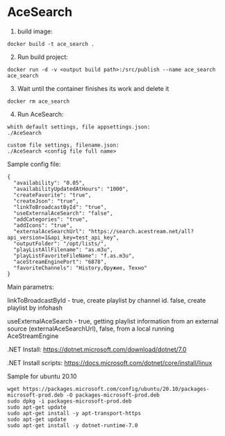 # AceSearch

1. build image:  
```
docker build -t ace_search .
```

2. Run build project: 
```
docker run -d -v <output build path>:/src/publish --name ace_search ace_search
```

3. Wait until the container finishes its work and delete it
```
docker rm ace_search
```

4. Run AceSearch: 
```
whith default settings, file appsettings.json:
./AceSearch

custom file settings, filename.json:
./AceSearch <config file full name>
```

Sample config file:
```
{
  "availability": "0.05",
  "availabilityUpdatedAtHours": "1000",
  "createFavorite": "true",
  "createJson": "true",
  "linkToBroadcastById": "true",
  "useExternalAceSearch": "false",
  "addCategories": "true",
  "addIcons": "true",
  "externalAceSearchUrl": "https://search.acestream.net/all?api_version=1&api_key=test_api_key",
  "outputFolder": "/opt/lists/",
  "playListAllFilename": "as.m3u",
  "playListFavoriteFileName": "f.as.m3u",
  "aceStreamEnginePort": "6878",
  "favoriteChannels": "History,Оружие, Техно"
}
```

Main parametrs: 

linkToBroadcastById - true, create playlist by channel id. false, create playlist by infohash

useExternalAceSearch - true, getting playlist information from an external source (externalAceSearchUrl), false, from a local running AceStreamEngine





.NET Install: https://dotnet.microsoft.com/download/dotnet/7.0

.NET Install scripts: https://docs.microsoft.com/dotnet/core/install/linux

Sample for ubuntu 20.10 
```
wget https://packages.microsoft.com/config/ubuntu/20.10/packages-microsoft-prod.deb -O packages-microsoft-prod.deb
sudo dpkg -i packages-microsoft-prod.deb
sudo apt-get update
sudo apt-get install -y apt-transport-https 
sudo apt-get update 
sudo apt-get install -y dotnet-runtime-7.0
```
